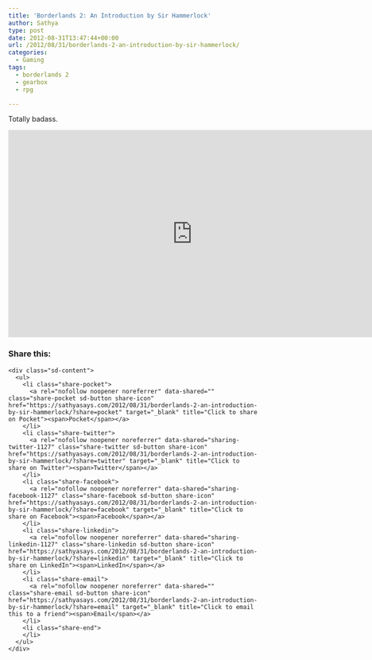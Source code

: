 ```yaml
---
title: 'Borderlands 2: An Introduction by Sir Hammerlock'
author: Sathya
type: post
date: 2012-08-31T13:47:44+00:00
url: /2012/08/31/borderlands-2-an-introduction-by-sir-hammerlock/
categories:
  - Gaming
tags:
  - borderlands 2
  - gearbox
  - rpg

---
```

Totally badass.

<div class="jetpack-video-wrapper">
  <span class="embed-youtube" style="text-align:center; display: block;"><iframe class='youtube-player' type='text/html' width='740' height='417' src='https://www.youtube.com/embed/oUu-FzRFYZA?version=3&#038;rel=1&#038;fs=1&#038;autohide=2&#038;showsearch=0&#038;showinfo=1&#038;iv_load_policy=1&#038;wmode=transparent' allowfullscreen='true' style='border:0;'></iframe></span>
</div>

<div class="sharedaddy sd-sharing-enabled">
  <div class="robots-nocontent sd-block sd-social sd-social-icon-text sd-sharing">
    <h3 class="sd-title">
      Share this:
    </h3>
    
    <div class="sd-content">
      <ul>
        <li class="share-pocket">
          <a rel="nofollow noopener noreferrer" data-shared="" class="share-pocket sd-button share-icon" href="https://sathyasays.com/2012/08/31/borderlands-2-an-introduction-by-sir-hammerlock/?share=pocket" target="_blank" title="Click to share on Pocket"><span>Pocket</span></a>
        </li>
        <li class="share-twitter">
          <a rel="nofollow noopener noreferrer" data-shared="sharing-twitter-1127" class="share-twitter sd-button share-icon" href="https://sathyasays.com/2012/08/31/borderlands-2-an-introduction-by-sir-hammerlock/?share=twitter" target="_blank" title="Click to share on Twitter"><span>Twitter</span></a>
        </li>
        <li class="share-facebook">
          <a rel="nofollow noopener noreferrer" data-shared="sharing-facebook-1127" class="share-facebook sd-button share-icon" href="https://sathyasays.com/2012/08/31/borderlands-2-an-introduction-by-sir-hammerlock/?share=facebook" target="_blank" title="Click to share on Facebook"><span>Facebook</span></a>
        </li>
        <li class="share-linkedin">
          <a rel="nofollow noopener noreferrer" data-shared="sharing-linkedin-1127" class="share-linkedin sd-button share-icon" href="https://sathyasays.com/2012/08/31/borderlands-2-an-introduction-by-sir-hammerlock/?share=linkedin" target="_blank" title="Click to share on LinkedIn"><span>LinkedIn</span></a>
        </li>
        <li class="share-email">
          <a rel="nofollow noopener noreferrer" data-shared="" class="share-email sd-button share-icon" href="https://sathyasays.com/2012/08/31/borderlands-2-an-introduction-by-sir-hammerlock/?share=email" target="_blank" title="Click to email this to a friend"><span>Email</span></a>
        </li>
        <li class="share-end">
        </li>
      </ul>
    </div>
  </div>
</div>